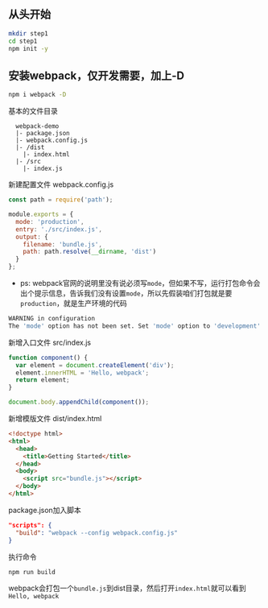## 从头开始

```bash
mkdir step1
cd step1
npm init -y
```

## 安装webpack，仅开发需要，加上-D

```bash
npm i webpack -D
```

基本的文件目录
```
  webpack-demo
  |- package.json
  |- webpack.config.js
  |- /dist
    |- index.html
  |- /src
    |- index.js
```

新建配置文件
webpack.config.js
```js
const path = require('path');

module.exports = {
  mode: 'production',
  entry: './src/index.js',
  output: {
    filename: 'bundle.js',
    path: path.resolve(__dirname, 'dist')
  }
};
```

- ps: webpack官网的说明里没有说必须写`mode`，但如果不写，运行打包命令会出个提示信息，告诉我们没有设置`mode`，所以先假装咱们打包就是要`production`，就是生产环境的代码

```bash
WARNING in configuration
The 'mode' option has not been set. Set 'mode' option to 'development' or 'production' to enable defaults for this environment.
```

新增入口文件
src/index.js
```js
function component() {
  var element = document.createElement('div');
  element.innerHTML = 'Hello, webpack';
  return element;
}

document.body.appendChild(component());
```

新增模版文件
dist/index.html
```html
<!doctype html>
<html>
  <head>
    <title>Getting Started</title>
  </head>
  <body>
    <script src="bundle.js"></script>
  </body>
</html>
```

package.json加入脚本
```json
"scripts": {
  "build": "webpack --config webpack.config.js"
}
```

执行命令
```bash
npm run build
```
webpack会打包一个`bundle.js`到dist目录，然后打开`index.html`就可以看到`Hello, webpack`